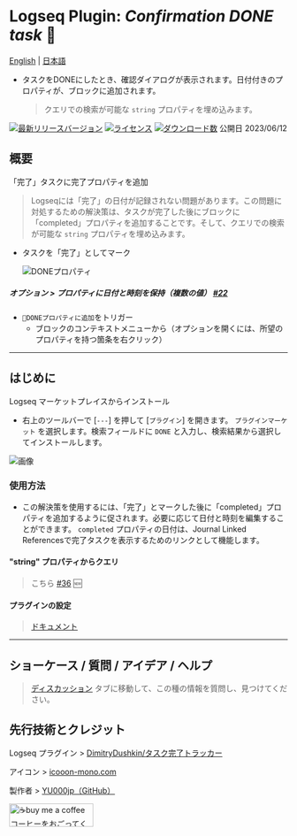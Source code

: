 # Logseq Plugin: *Confirmation DONE task* 💪

[English](https://github.com/YU000jp/logseq-plugin-confirmation-done-task) | [日本語](https://github.com/YU000jp/logseq-plugin-confirmation-done-task/blob/main/readme.ja.md)

- タスクをDONEにしたとき、確認ダイアログが表示されます。日付付きのプロパティが、ブロックに追加されます。
  > クエリでの検索が可能な `string` プロパティを埋め込みます。

[![最新リリースバージョン](https://img.shields.io/github/v/release/YU000jp/logseq-plugin-confirmation-done-task)](https://github.com/YU000jp/logseq-plugin-confirmation-done-task/releases)
[![ライセンス](https://img.shields.io/github/license/YU000jp/logseq-plugin-confirmation-done-task?color=blue)](https://github.com/YU000jp/logseq-plugin-confirmation-done-task/LICENSE)
[![ダウンロード数](https://img.shields.io/github/downloads/YU000jp/logseq-plugin-confirmation-done-task/total.svg)](https://github.com/YU000jp/logseq-plugin-confirmation-done-task/releases)
公開日 2023/06/12

## 概要

「完了」タスクに完了プロパティを追加
> Logseqには「完了」の日付が記録されない問題があります。この問題に対処するための解決策は、タスクが完了した後にブロックに「completed」プロパティを追加することです。そして、クエリでの検索が可能な `string` プロパティを埋め込みます。
- タスクを「完了」としてマーク

   ![DONEプロパティ](https://github.com/YU000jp/logseq-plugin-confirmation-done-task/assets/111847207/2e7a224f-6efe-4f30-91d9-0e020c2274ce)

##### オプション > プロパティに日付と時刻を保持（複数の値） [#22](https://github.com/YU000jp/logseq-plugin-confirmation-done-task/issues/22#issuecomment-1615900974)

  - `💪DONEプロパティに追加`をトリガー
    - ブロックのコンテキストメニューから（オプションを開くには、所望のプロパティを持つ箇条を右クリック）

---

## はじめに

Logseq マーケットプレイスからインストール
  - 右上のツールバーで [`---`] を押して [`プラグイン`] を開きます。 `プラグインマーケット` を選択します。検索フィールドに `DONE` と入力し、検索結果から選択してインストールします。

   ![画像](https://github.com/YU000jp/logseq-plugin-confirmation-done-task/assets/111847207/4b1e6c54-16a9-40d7-98dc-61478b2023cc)

### 使用方法

- この解決策を使用するには、「完了」とマークした後に「completed」プロパティを追加するように促されます。必要に応じて日付と時刻を編集することができます。 `completed` プロパティの日付は、Journal Linked Referencesで完了タスクを表示するためのリンクとして機能します。

#### "string" プロパティからクエリ

> こちら [#36](https://github.com/YU000jp/logseq-plugin-confirmation-done-task/issues/36#issuecomment-1740490239) 🆕

#### プラグインの設定

> [ドキュメント](https://github.com/YU000jp/logseq-plugin-confirmation-done-task/wiki/%E3%83%97%E3%83%A9%E3%82%B0%E3%82%A4%E3%83%B3%E8%A8%AD%E5%AE%9A%E3%81%AE%E9%A0%85%E7%9B%AE%E4%B8%80%E8%A6%A7)

---

## ショーケース / 質問 / アイデア / ヘルプ

> [ディスカッション](https://github.com/YU000jp/logseq-plugin-confirmation-done-task/discussions) タブに移動して、この種の情報を質問し、見つけてください。

## 先行技術とクレジット

Logseq プラグイン > [DimitryDushkin/タスク完了トラッカー](https://github.com/DimitryDushkin/logseq-plugin-task-check-date)

アイコン > [icooon-mono.com](https://icooon-mono.com/13942-%e3%83%9e%e3%83%83%e3%83%81%e3%83%a7%e3%81%ae%e3%82%a4%e3%83%a9%e3%82%b9%e3%83%84/)

製作者 > [YU000jp（GitHub）](https://github.com/YU000jp)

<a href="https://www.buymeacoffee.com/yu000japan" target="_blank"><img src="https://cdn.buymeacoffee.com/buttons/v2/default-violet.png" alt="☕️buy me a coffee コーヒーをおごってください!" style="height: 42px;width: 152px" ></a>
